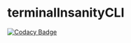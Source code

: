 # terminalInsanityCLI
[![Codacy Badge](https://api.codacy.com/project/badge/Grade/ce956e4ef11f42918210963f95259c20)](https://app.codacy.com/gh/ongakken/terminalInsanityCLI?utm_source=github.com&utm_medium=referral&utm_content=ongakken/terminalInsanityCLI&utm_campaign=Badge_Grade_Settings)